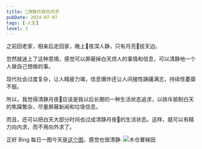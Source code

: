 ```yaml
---
title: 🎑清静月夜向内求
pubDate: 2024-07-07
tags: [💧人生]
level: 3
---
```


之前回老家，相亲后走回家，晚上🌃夜深人静，只有月亮🌙挂天边。

忽然就迷上了这种意境，感觉可以屏蔽掉白天烦人的事情和信息，可以清静地一个人做自己想做的事。

现代社会过度复杂，让人精疲力竭，信息爆炸还让人间接性踌躇满志，持续性萎靡不振。

所以，我觉得清静月夜🎑应该是我以后长期的一种生活状态追求，以排斥抵制白天的焦躁繁杂，尽量屏蔽新闻和垃圾信息。

而且，还可以把白天大部分时间也过成清静月夜🎑的生活状态。这样，就可以有精力向内求，而不用向外求了。

正好 Bing 每日一图今天是[这个图]，感觉也很清静:
![木仓寨梯田](/images/木仓寨梯田.jpg)

[这个图]: https://cn.bing.com/search?q=Rice+terraces+of+Mu+Cang+Chai&form=hpcapt&filters=HpDate:%2220240707_0700%22
